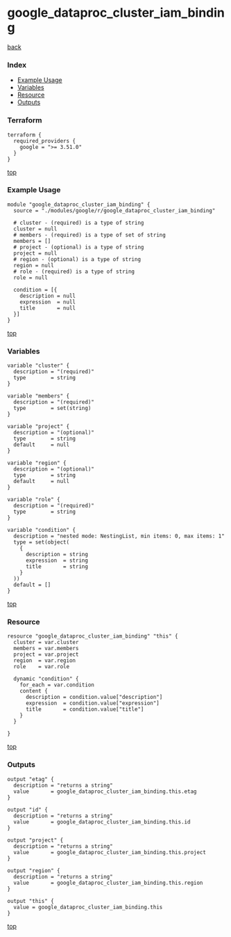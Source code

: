 # google_dataproc_cluster_iam_binding

[back](../google.md)

### Index

- [Example Usage](#example-usage)
- [Variables](#variables)
- [Resource](#resource)
- [Outputs](#outputs)

### Terraform

```hcl
terraform {
  required_providers {
    google = ">= 3.51.0"
  }
}
```

[top](#index)

### Example Usage

```hcl
module "google_dataproc_cluster_iam_binding" {
  source = "./modules/google/r/google_dataproc_cluster_iam_binding"

  # cluster - (required) is a type of string
  cluster = null
  # members - (required) is a type of set of string
  members = []
  # project - (optional) is a type of string
  project = null
  # region - (optional) is a type of string
  region = null
  # role - (required) is a type of string
  role = null

  condition = [{
    description = null
    expression  = null
    title       = null
  }]
}
```

[top](#index)

### Variables

```hcl
variable "cluster" {
  description = "(required)"
  type        = string
}

variable "members" {
  description = "(required)"
  type        = set(string)
}

variable "project" {
  description = "(optional)"
  type        = string
  default     = null
}

variable "region" {
  description = "(optional)"
  type        = string
  default     = null
}

variable "role" {
  description = "(required)"
  type        = string
}

variable "condition" {
  description = "nested mode: NestingList, min items: 0, max items: 1"
  type = set(object(
    {
      description = string
      expression  = string
      title       = string
    }
  ))
  default = []
}
```

[top](#index)

### Resource

```hcl
resource "google_dataproc_cluster_iam_binding" "this" {
  cluster = var.cluster
  members = var.members
  project = var.project
  region  = var.region
  role    = var.role

  dynamic "condition" {
    for_each = var.condition
    content {
      description = condition.value["description"]
      expression  = condition.value["expression"]
      title       = condition.value["title"]
    }
  }

}
```

[top](#index)

### Outputs

```hcl
output "etag" {
  description = "returns a string"
  value       = google_dataproc_cluster_iam_binding.this.etag
}

output "id" {
  description = "returns a string"
  value       = google_dataproc_cluster_iam_binding.this.id
}

output "project" {
  description = "returns a string"
  value       = google_dataproc_cluster_iam_binding.this.project
}

output "region" {
  description = "returns a string"
  value       = google_dataproc_cluster_iam_binding.this.region
}

output "this" {
  value = google_dataproc_cluster_iam_binding.this
}
```

[top](#index)